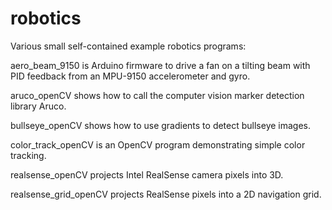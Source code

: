 robotics
========

Various small self-contained example robotics programs:

aero_beam_9150 is Arduino firmware to drive a fan on a tilting beam with PID feedback from an MPU-9150 accelerometer and gyro.

aruco_openCV shows how to call the computer vision marker detection library Aruco.

bullseye_openCV shows how to use gradients to detect bullseye images.

color_track_openCV is an OpenCV program demonstrating simple color tracking.

realsense_openCV projects Intel RealSense camera pixels into 3D.

realsense_grid_openCV projects RealSense pixels into a 2D navigation grid.
